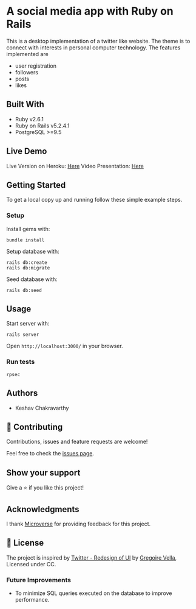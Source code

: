 # A social media app with Ruby on Rails

This is a desktop implementation of a twitter like website. The theme is to
connect with interests in personal computer technology. The features
implemented are 

- user registration
- followers
- posts
- likes

## Built With

- Ruby v2.6.1
- Ruby on Rails v5.2.4.1
- PostgreSQL >=9.5

## Live Demo

Live Version on Heroku: [Here](https://tranquil-oasis-42246.herokuapp.com/)
Video Presentation: [Here](https://www.youtube.com/watch?v=6QlTJBHYO0o)


## Getting Started

To get a local copy up and running follow these simple example steps.

### Setup

Install gems with:

```
bundle install
```

Setup database with:

```
rails db:create
rails db:migrate
```

Seed database with:
```
rails db:seed
```

## Usage

Start server with:

```
rails server
```

Open `http://localhost:3000/` in your browser.

### Run tests

```
rpsec
```

## Authors

- Keshav Chakravarthy

## 🤝 Contributing

Contributions, issues and feature requests are welcome!

Feel free to check the [issues page](issues/).

## Show your support

Give a ⭐️ if you like this project!

## Acknowledgments

I thank [Microverse](https://github.com/microverseinc) for providing feedback for this project. 

## 📝 License

The project is inspired by [Twitter - Redesign of UI](https://www.behance.net/gallery/14286087/Twitter-Redesign-of-UI-details) by [Gregoire Vella](https://www.behance.net/gregoirevella), Licensed under CC.

### Future Improvements

- To minimize SQL queries executed on the database to improve performance.
